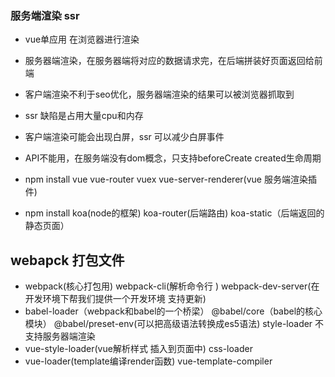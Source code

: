 ### 服务端渲染 ssr
- vue单应用 在浏览器进行渲染
- 服务器端渲染，在服务器端将对应的数据请求完，在后端拼装好页面返回给前端
- 客户端渲染不利于seo优化，服务器端渲染的结果可以被浏览器抓取到
- ssr 缺陷是占用大量cpu和内存
- 客户端渲染可能会出现白屏，ssr 可以减少白屏事件
- API不能用，在服务端没有dom概念，只支持beforeCreate created生命周期


- npm install vue vue-router vuex vue-server-renderer(vue 服务端渲染插件)
- npm install koa(node的框架) koa-router(后端路由) koa-static（后端返回的静态页面）


## webapck 打包文件

- webpack(核心打包用)  webpack-cli(解析命令行 )  webpack-dev-server(在开发环境下帮我们提供一个开发环境 支持更新)
- babel-loader（webpack和babel的一个桥梁） @babel/core（babel的核心模块） @babel/preset-env(可以把高级语法转换成es5语法) 
style-loader 不支持服务器端渲染
- vue-style-loader(vue解析样式 插入到页面中)  css-loader
- vue-loader(template编译render函数) vue-template-compiler